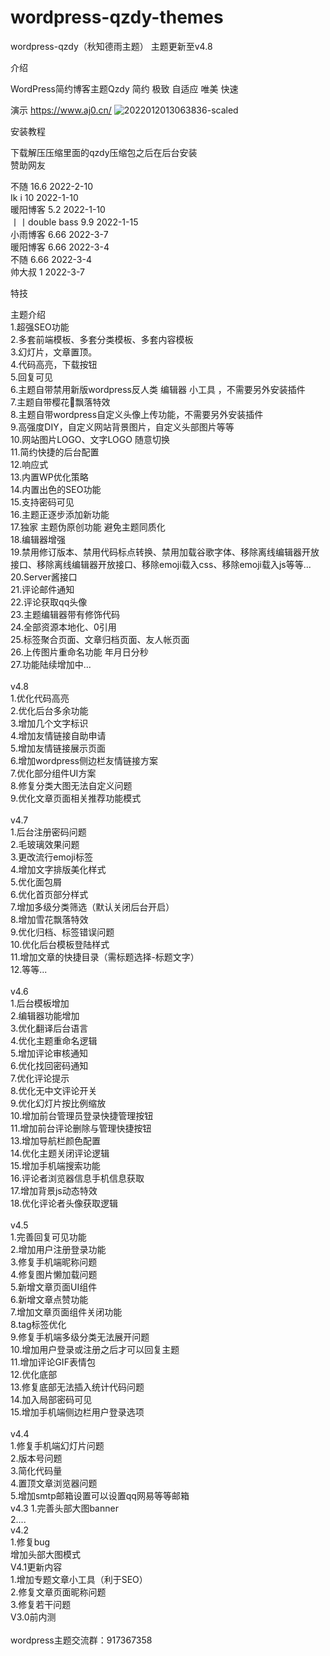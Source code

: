 # wordpress-qzdy-themes
wordpress-qzdy（秋知德雨主题）
主题更新至v4.8

介绍

WordPress简约博客主题Qzdy 简约 极致 自适应 唯美 快速

演示
https://www.aj0.cn/
![2022012013063836-scaled](https://user-images.githubusercontent.com/82453740/157046840-28968ed2-9c6e-4a14-a5a8-1052034677a2.jpg)

安装教程<br/>

下载解压压缩里面的qzdy压缩包之后在后台安装<br/>
赞助网友<br/>

不随 	        16.6 	2022-2-10<br/>
Ik i 	        10 	2022-1-10<br/>
暖阳博客 	5.2 	2022-1-10<br/>
丨丨double bass 	9.9 	2022-1-15<br/>
小雨博客 	6.66 	2022-3-7<br/>
暖阳博客 	6.66 	2022-3-4<br/>
不随 	        6.66 	2022-3-4<br/>
帅大叔 	        1 	2022-3-7<br/>



特技<br/>

主题介绍<br/>
1.超强SEO功能<br/>
2.多套前端模板、多套分类模板、多套内容模板<br/>
3.幻灯片，文章置顶。<br/>
4.代码高亮，下载按钮<br/>
5.回复可见<br/>
6.主题自带禁用新版wordpress反人类 编辑器 小工具 ，不需要另外安装插件<br/>
7.主题自带樱花🌸飘落特效<br/>
8.主题自带wordpress自定义头像上传功能，不需要另外安装插件<br/>
9.高强度DIY，自定义网站背景图片，自定义头部图片等等<br/>
10.网站图片LOGO、文字LOGO 随意切换<br/>
11.简约快捷的后台配置<br/>
12.响应式<br/>
13.内置WP优化策略<br/>
14.内置出色的SEO功能<br/>
15.支持密码可见<br/>
16.主题正逐步添加新功能<br/>
17.独家 主题伪原创功能 避免主题同质化<br/>
18.编辑器增强<br/>
19.禁用修订版本、禁用代码标点转换、禁用加载谷歌字体、移除离线编辑器开放接口、移除离线编辑器开放接口、移除emoji载入css、移除emoji载入js等等...<br/>
20.Server酱接口<br/>
21.评论邮件通知<br/>
22.评论获取qq头像<br/>
23.主题编辑器带有修饰代码<br/>
24.全部资源本地化、0引用<br/>
25.标签聚合页面、文章归档页面、友人帐页面<br/>
26.上传图片重命名功能 年月日分秒<br/>
27.功能陆续增加中...<br/>
<br/>
v4.8<br/>
1.优化代码高亮<br/>
2.优化后台多余功能<br/>
3.增加几个文字标识<br/>
4.增加友情链接自助申请<br/>
5.增加友情链接展示页面<br/>
6.增加wordpress侧边栏友情链接方案<br/>
7.优化部分组件UI方案<br/>
8.修复分类大图无法自定义问题<br/>
9.优化文章页面相关推荐功能模式<br/>
<br/>
v4.7<br/>
1.后台注册密码问题<br/>
2.毛玻璃效果问题<br/>
3.更改流行emoji标签<br/>
4.增加文字排版美化样式<br/>
5.优化面包屑<br/>
6.优化首页部分样式<br/>
7.增加多级分类筛选（默认关闭后台开启）<br/>
8.增加雪花飘落特效<br/>
9.优化归档、标签错误问题<br/>
10.优化后台模板登陆样式<br/>
11.增加文章的快捷目录（需标题选择-标题文字）<br/>
12.等等...<br/>
<br/>
v4.6<br/>
1.后台模板增加<br/>
2.编辑器功能增加<br/>
3.优化翻译后台语言<br/>
4.优化主题重命名逻辑<br/>
5.增加评论审核通知<br/>
6.优化找回密码通知<br/>
7.优化评论提示<br/>
8.优化无中文评论开关<br/>
9.优化幻灯片按比例缩放<br/>
10.增加前台管理员登录快捷管理按钮<br/>
11.增加前台评论删除与管理快捷按钮<br/>
13.增加导航栏颜色配置<br/>
14.优化主题关闭评论逻辑<br/>
15.增加手机端搜索功能<br/>
16.评论者浏览器信息手机信息获取<br/>
17.增加背景js动态特效<br/>
18.优化评论者头像获取逻辑<br/>
<br/>
v4.5<br/>
1.完善回复可见功能<br/>
2.增加用户注册登录功能<br/>
3.修复手机端昵称问题<br/>
4.修复图片懒加载问题<br/>
5.新增文章页面UI组件<br/>
6.新增文章点赞功能<br/>
7.增加文章页面组件关闭功能<br/>
8.tag标签优化<br/>
9.修复手机端多级分类无法展开问题<br/>
10.增加用户登录或注册之后才可以回复主题<br/>
11.增加评论GIF表情包<br/>
12.优化底部<br/>
13.修复底部无法插入统计代码问题<br/>
14.加入局部密码可见<br/>
15.增加手机端侧边栏用户登录选项<br/>
<br/>
v4.4<br/>
1.修复手机端幻灯片问题<br/>
2.版本号问题<br/>
3.简化代码量<br/>
4.置顶文章浏览器问题<br/>
5.增加smtp邮箱设置可以设置qq网易等等邮箱<br/>
v4.3
1.完善头部大图banner<br/>
2....<br/>
v4.2<br/>
1.修复bug<br/>
增加头部大图模式<br/>
V4.1更新内容<br/>
1.增加专题文章小工具（利于SEO）<br/>
2.修复文章页面昵称问题<br/>
3.修复若干问题<br/>
V3.0前内测<br/>
<br/>
wordpress主题交流群：917367358<br/>
